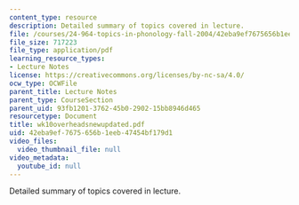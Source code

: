 ```yaml
---
content_type: resource
description: Detailed summary of topics covered in lecture.
file: /courses/24-964-topics-in-phonology-fall-2004/42eba9ef7675656b1eeb47454bf179d1_wk10overheadsnewupdated.pdf
file_size: 717223
file_type: application/pdf
learning_resource_types:
- Lecture Notes
license: https://creativecommons.org/licenses/by-nc-sa/4.0/
ocw_type: OCWFile
parent_title: Lecture Notes
parent_type: CourseSection
parent_uid: 93fb1201-3762-45b0-2902-15bb8946d465
resourcetype: Document
title: wk10overheadsnewupdated.pdf
uid: 42eba9ef-7675-656b-1eeb-47454bf179d1
video_files:
  video_thumbnail_file: null
video_metadata:
  youtube_id: null
---
```

Detailed summary of topics covered in lecture.